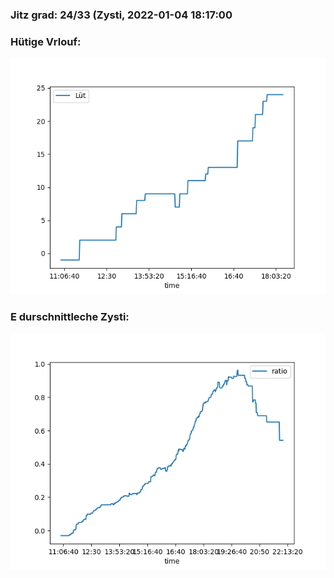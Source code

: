 ### Jitz grad: 24/33 (Zysti, 2022-01-04 18:17:00

### Hütige Vrlouf:
![Graph](Today.png)

### E durschnittleche Zysti:
![Graph](Zysti.png)